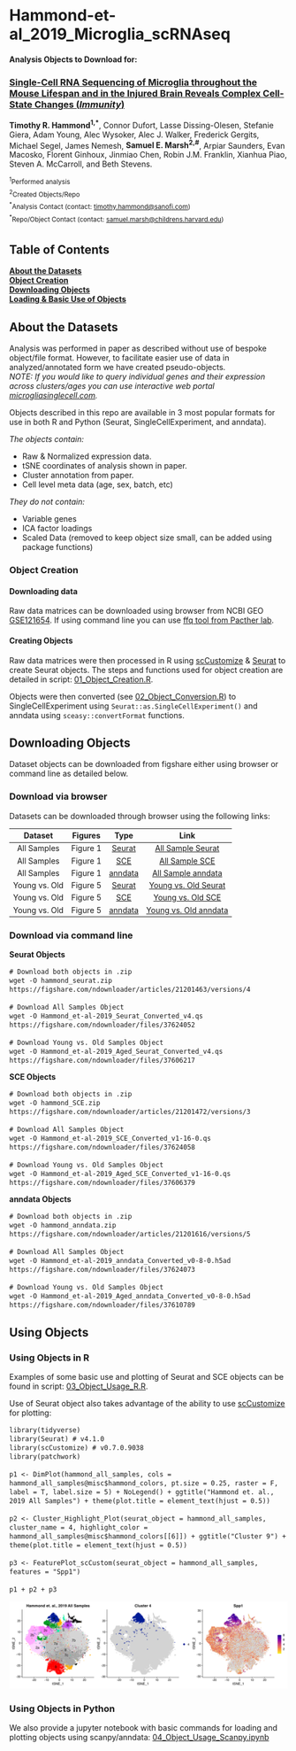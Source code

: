 # Hammond-et-al_2019_Microglia_scRNAseq

#### Analysis Objects to Download for:  
### [**Single-Cell RNA Sequencing of Microglia throughout the Mouse Lifespan and in the Injured Brain Reveals Complex Cell-State Changes (*Immunity*)**](https://doi.org/10.1016/j.immuni.2018.11.004)  
**Timothy R. Hammond<sup>1,\*</sup>**, Connor Dufort, Lasse Dissing-Olesen, Stefanie Giera, Adam Young, Alec Wysoker, Alec J. Walker, Frederick Gergits, Michael Segel, James Nemesh, **Samuel E. Marsh<sup>2,\#</sup>**, Arpiar Saunders, Evan Macosko, Florent Ginhoux, Jinmiao Chen, Robin J.M. Franklin, Xianhua Piao, Steven A. McCarroll, and Beth Stevens.

<sup><sup>1</sup>Performed analysis</sup>   
<sup><sup>2</sup>Created Objects/Repo</sup>  
<sup><sup>\*</sup>Analysis Contact (contact: timothy.hammond@sanofi.com)</sup>  
<sup><sup>\*</sup>Repo/Object Contact (contact: samuel.marsh@childrens.harvard.edu)</sup>  

## Table of Contents  
**[About the Datasets](https://github.com/samuel-marsh/Hammond-et-al_2019_Microglia_scRNAseq#about-the-datasets)**  
**[Object Creation](https://github.com/samuel-marsh/Hammond-et-al_2019_Microglia_scRNAseq#object-creation)**  
**[Downloading Objects](https://github.com/samuel-marsh/Hammond-et-al_2019_Microglia_scRNAseq#downloading-objects)**  
**[Loading & Basic Use of Objects](https://github.com/samuel-marsh/Hammond-et-al_2019_Microglia_scRNAseq#using-objects)**  


##  About the Datasets  
Analysis was performed in paper as described without use of bespoke object/file format.  However, to facilitate easier use of data in analyzed/annotated form we have created pseudo-objects.  
*NOTE: If you would like to query individual genes and their expression across clusters/ages you can use interactive web portal [microgliasinglecell.com](https://microgliasinglecell.com).*  

Objects described in this repo are available in 3 most popular formats for use in both R and Python (Seurat, SingleCellExperiment, and anndata).  

*The objects contain:*
- Raw & Normalized expression data.
- tSNE coordinates of analysis shown in paper.  
- Cluster annotation from paper.  
- Cell level meta data (age, sex, batch, etc)

*They do not contain:*
- Variable genes
- ICA factor loadings
- Scaled Data (removed to keep object size small, can be added using package functions)

### Object Creation  
#### Downloading data
Raw data matrices can be downloaded using browser from NCBI GEO [GSE121654](https://www.ncbi.nlm.nih.gov/geo/download/?acc=GSE121654&format=file).  If using command line you can use [ffq tool from Pacther lab](https://github.com/pachterlab/ffq).  


#### Creating Objects  
Raw data matrices were then processed in R using [scCustomize](https://samuel-marsh.github.io/scCustomize/) & [Seurat](https://github.com/satijalab/seurat) to create Seurat objects.  The steps and functions used for object creation are detailed in script: [01_Object_Creation.R](https://github.com/samuel-marsh/Hammond-et-al_2019_Microglia_scRNAseq/blob/main/01_Object_Creation.R).  


Objects were then converted (see [02_Object_Conversion.R](https://github.com/samuel-marsh/Hammond-et-al_2019_Microglia_scRNAseq/blob/main/02_Object_Conversion.R)) to SingleCellExperiment using `Seurat::as.SingleCellExperiment()` and anndata using `sceasy::convertFormat` functions.


## Downloading Objects  
Dataset objects can be downloaded from figshare either using browser or command line as detailed below.  

### Download via browser  
Datasets can be downloaded through browser using the following links:  

| Dataset | Figures | Type | Link |
| :-----: | :-----: | :------: | :------------: |
| All Samples | Figure 1 | [Seurat](https://github.com/satijalab/seurat/wiki/Seurat) | [All Sample Seurat](https://figshare.com/ndownloader/files/37624052) |
| All Samples | Figure 1 | [SCE](https://bioconductor.org/packages/release/bioc/html/SingleCellExperiment.html) | [All Sample SCE](https://figshare.com/ndownloader/files/37624058) |
| All Samples | Figure 1 | [anndata](https://anndata.readthedocs.io/en/latest/) | [All Sample anndata](https://figshare.com/ndownloader/files/37624073) |
| Young vs. Old | Figure 5 | [Seurat](https://github.com/satijalab/seurat/wiki/Seurat) | [Young vs. Old Seurat](https://figshare.com/ndownloader/files/37606217) |
| Young vs. Old | Figure 5 | [SCE](https://bioconductor.org/packages/release/bioc/html/SingleCellExperiment.html) | [Young vs. Old SCE](https://figshare.com/ndownloader/files/37606379) |
| Young vs. Old | Figure 5 | [anndata](https://anndata.readthedocs.io/en/latest/) | [Young vs. Old anndata](https://figshare.com/ndownloader/files/37610789) |

### Download via command line
**Seurat Objects**
```
# Download both objects in .zip
wget -O hammond_seurat.zip https://figshare.com/ndownloader/articles/21201463/versions/4

# Download All Samples Object
wget -O Hammond_et-al-2019_Seurat_Converted_v4.qs https://figshare.com/ndownloader/files/37624052

# Download Young vs. Old Samples Object
wget -O Hammond_et-al-2019_Aged_Seurat_Converted_v4.qs https://figshare.com/ndownloader/files/37606217
```

**SCE Objects**
```
# Download both objects in .zip
wget -O hammond_SCE.zip https://figshare.com/ndownloader/articles/21201472/versions/3

# Download All Samples Object
wget -O Hammond_et-al-2019_SCE_Converted_v1-16-0.qs https://figshare.com/ndownloader/files/37624058

# Download Young vs. Old Samples Object
wget -O Hammond_et-al-2019_Aged_SCE_Converted_v1-16-0.qs https://figshare.com/ndownloader/files/37606379
```

**anndata Objects**
```
# Download both objects in .zip
wget -O hammond_anndata.zip https://figshare.com/ndownloader/articles/21201616/versions/5

# Download All Samples Object
wget -O Hammond_et-al-2019_anndata_Converted_v0-8-0.h5ad https://figshare.com/ndownloader/files/37624073

# Download Young vs. Old Samples Object
wget -O Hammond_et-al-2019_Aged_anndata_Converted_v0-8-0.h5ad https://figshare.com/ndownloader/files/37610789
```

## Using Objects  
### Using Objects in R
Examples of some basic use and plotting of Seurat and SCE objects can be found in script: [03_Object_Usage_R.R](https://github.com/samuel-marsh/Hammond-et-al_2019_Microglia_scRNAseq/blob/main/03_Object_Usage_R.R).

Use of Seurat object also takes advantage of the ability to use [scCustomize](https://samuel-marsh.github.io/scCustomize/) for plotting:
```
library(tidyverse)
library(Seurat) # v4.1.0
library(scCustomize) # v0.7.0.9038
library(patchwork)

p1 <- DimPlot(hammond_all_samples, cols = hammond_all_samples@misc$hammond_colors, pt.size = 0.25, raster = F, label = T, label.size = 5) + NoLegend() + ggtitle("Hammond et. al., 2019 All Samples") + theme(plot.title = element_text(hjust = 0.5))

p2 <- Cluster_Highlight_Plot(seurat_object = hammond_all_samples, cluster_name = 4, highlight_color = hammond_all_samples@misc$hammond_colors[[6]]) + ggtitle("Cluster 9") + theme(plot.title = element_text(hjust = 0.5))

p3 <- FeaturePlot_scCustom(seurat_object = hammond_all_samples, features = "Spp1")

p1 + p2 + p3
```
![](Seurat_Plotting.png)

### Using Objects in Python  
We also provide a jupyter notebook with basic commands for loading and plotting objects using scanpy/anndata: [04_Object_Usage_Scanpy.ipynb](https://github.com/samuel-marsh/Hammond-et-al_2019_Microglia_scRNAseq/blob/main/04_Object_Usage_Scanpy.ipynb)
